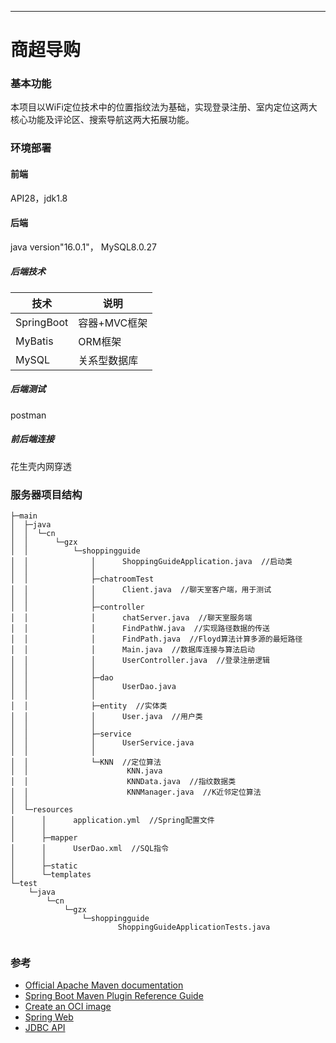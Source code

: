 ---
# 商超导购
### 基本功能
本项目以WiFi定位技术中的位置指纹法为基础，实现登录注册、室内定位这两大核心功能及评论区、搜索导航这两大拓展功能。
### 环境部署
#### 前端
API28，jdk1.8
#### 后端
java version"16.0.1"， MySQL8.0.27
##### 后端技术

| 技术                 | 说明                | 
| -------------------- | ------------------- |
| SpringBoot           | 容器+MVC框架        |
| MyBatis     | ORM框架             |
| MySQL| 关系型数据库|
##### 后端测试
postman
##### 前后端连接
花生壳内网穿透
### 服务器项目结构
```
├─main
│  ├─java
│  │  └─cn
│  │      └─gzx
│  │          └─shoppingguide
│  │              │      ShoppingGuideApplication.java  //启动类
│  │              │  
│  │              ├─chatroomTest   
│  │              │      Client.java  //聊天室客户端，用于测试
│  │              │     
│  │              ├─controller   
│  │              │      chatServer.java  //聊天室服务端
│  │              │      FindPathW.java  //实现路径数据的传送
│  │              │      FindPath.java  //Floyd算法计算多源的最短路径
│  │              │      Main.java  //数据库连接与算法启动
│  │              │      UserController.java  //登录注册逻辑
│  │              │      
│  │              ├─dao
│  │              │      UserDao.java
│  │              │      
│  │              ├─entity  //实体类
│  │              │      User.java  //用户类
│  │              │      
│  │              ├─service
│  │              │      UserService.java
│  │              │          
│  │              └─KNN  //定位算法
│  │                      KNN.java 
│  │                      KNNData.java  //指纹数据类
│  │                      KNNManager.java  //K近邻定位算法
│  │                      
│  └─resources
│      │      application.yml  //Spring配置文件
│      │  
│      ├─mapper                
│      │      UserDao.xml  //SQL指令
│      │      
│      ├─static
│      └─templates
└─test
    └─java
        └─cn
            └─gzx
                └─shoppingguide
                        ShoppingGuideApplicationTests.java
                        
```
### 参考

* [Official Apache Maven documentation](https://maven.apache.org/guides/index.html)
* [Spring Boot Maven Plugin Reference Guide](https://docs.spring.io/spring-boot/docs/2.4.4/maven-plugin/reference/html/)
* [Create an OCI image](https://docs.spring.io/spring-boot/docs/2.4.4/maven-plugin/reference/html/#build-image)
* [Spring Web](https://docs.spring.io/spring-boot/docs/2.4.4/reference/htmlsingle/#boot-features-developing-web-applications)
* [JDBC API](https://docs.spring.io/spring-boot/docs/2.4.4/reference/htmlsingle/#boot-features-sql)